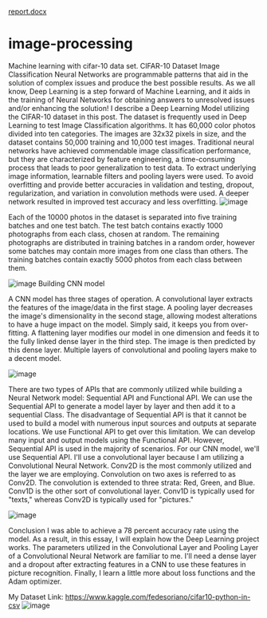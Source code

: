 [report.docx](https://github.com/ekinocal/image-processing/files/7817612/report.docx)
# image-processing
Machine learning with cifar-10 data set.
CIFAR-10 Dataset Image Classification
Neural Networks are programmable patterns that aid in the solution of complex issues and produce the best possible results. As we all know, Deep Learning is a step forward of Machine Learning, and it aids in the training of Neural Networks for obtaining answers to unresolved issues and/or enhancing the solution!
I describe a Deep Learning Model utilizing the CIFAR-10 dataset in this post. The dataset is frequently used in Deep Learning to test Image Classification algorithms. It has 60,000 color photos divided into ten categories. The images are 32x32 pixels in size, and the dataset contains 50,000 training and 10,000 test images.
Traditional neural networks have achieved commendable image classification performance, but they are characterized by feature engineering, a time-consuming process that leads to poor generalization to test data. To extract underlying image information, learnable filters and pooling layers were used. To avoid overfitting and provide better accuracies in validation and testing, dropout, regularization, and variation in convolution methods were used. A deeper network resulted in improved test accuracy and less overfitting.
 ![image](https://user-images.githubusercontent.com/61598281/148285068-2c119e93-9e9f-4894-b8d2-6ff27eb919e4.png)
 
 Each of the 10000 photos in the dataset is separated into five training batches and one test batch. The test batch contains exactly 1000 photographs from each class, chosen at random. The remaining photographs are distributed in training batches in a random order, however some batches may contain more images from one class than others. The training batches contain exactly 5000 photos from each class between them.
 
![image](https://user-images.githubusercontent.com/61598281/148285229-f379015f-22d4-4d76-9a43-2df4e5e0866c.png)
Building CNN model

A CNN model has three stages of operation. A convolutional layer extracts the features of the image/data in the first stage. A pooling layer decreases the image's dimensionality in the second stage, allowing modest alterations to have a huge impact on the model. Simply said, it keeps you from over-fitting. A flattening layer modifies our model in one dimension and feeds it to the fully linked dense layer in the third step. The image is then predicted by this dense layer. Multiple layers of convolutional and pooling layers make to a decent model.
 
 ![image](https://user-images.githubusercontent.com/61598281/148285282-333925a0-d60b-4fb5-9a32-b3ddadb67cb7.png)

There are two types of APIs that are commonly utilized while building a Neural Network model: Sequential API and Functional API. We can use the Sequential API to generate a model layer by layer and then add it to a sequential Class. The disadvantage of Sequential API is that it cannot be used to build a model with numerous input sources and outputs at separate locations. We use Functional API to get over this limitation. We can develop many input and output models using the Functional API. However, Sequential API is used in the majority of scenarios. For our CNN model, we'll use Sequential API.
I'll use a convolutional layer because I am utilizing a Convolutional Neural Network. Conv2D is the most commonly utilized and the layer we are employing. Convolution on two axes is referred to as Conv2D. The convolution is extended to three strata: Red, Green, and Blue. Conv1D is the other sort of convolutional layer. Conv1D is typically used for "texts," whereas Conv2D is typically used for "pictures."

![image](https://user-images.githubusercontent.com/61598281/148285366-968e58d1-462e-4da4-8748-19f3eb9ad822.png)


 

Conclusion
I was able to achieve a 78 percent accuracy rate using the model. As a result, in this essay, I will explain how the Deep Learning project works. The parameters utilized in the Convolutional Layer and Pooling Layer of a Convolutional Neural Network are familiar to me. I'll need a dense layer and a dropout after extracting features in a CNN to use these features in picture recognition. Finally, I learn a little more about loss functions and the Adam optimizer.


My Dataset Link:
https://www.kaggle.com/fedesoriano/cifar10-python-in-csv
![image](https://user-images.githubusercontent.com/61598281/148284929-cafdb148-6e3a-4990-a55f-458d1406b5f3.png)
